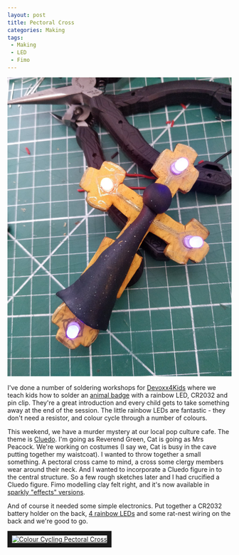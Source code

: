 ```yaml
---
layout: post
title: Pectoral Cross
categories: Making
tags:
 - Making
 - LED
 - Fimo
---
```


![Finished Cross](/assets/images/2019/11/19/pectoral_cross.jpg)

I've done a number of soldering workshops for [Devoxx4Kids](http://www.devoxx4kids.org/) where we teach kids how to solder an [animal badge](https://thepihut.com/products/learn-to-solder-zoo-badge) with a rainbow LED, CR2032 and pin clip.  They're a great introduction and every child gets to take something away at the end of the session.  The little rainbow LEDs are fantastic - they don't need a resistor, and colour cycle through a number of colours.

This weekend, we have a murder mystery at our local pop culture cafe.  The theme is [Cluedo](https://www.cluedofan.com/).  I'm going as Reverend Green, Cat is going as Mrs Peacock.  We're working on costumes (I say we, Cat is busy in the cave putting together my waistcoat).  I wanted to throw together a small something.  A pectoral cross came to mind, a cross some clergy members wear around their neck.  And I wanted to incorporate a Cluedo figure in to the central structure.  So a few rough sketches later and I had crucified a Cluedo figure.  Fimo modelling clay felt right, and it's now available in [sparkly "effects" versions](https://www.staedtler.com/intl/en/products/fimo-modelling-clay-accessories/fimo-effect/).

And of course it needed some simple electronics.  Put together a CR2032 battery holder on the back, [4 rainbow LEDs](https://shop.pimoroni.com/products/5mm-rainbow-led-pack-of-10) and some rat-nest wiring on the back and we're good to go.

<a href="http://www.youtube.com/watch?feature=player_embedded&v=eTBgg7GZQEM
" target="_blank"><img src="http://img.youtube.com/vi/eTBgg7GZQEM/0.jpg" 
alt="Colour Cycling Pectoral Cross" width="240" height="180" border="10" /></a>

